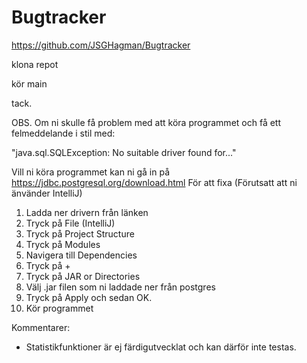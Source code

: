 # Bugtracker

https://github.com/JSGHagman/Bugtracker

klona repot

kör main

tack.

OBS. Om ni skulle få problem med att köra programmet och få ett felmeddelande i stil med:

"java.sql.SQLException: No suitable driver found for..."

Vill ni köra programmet kan ni gå in på https://jdbc.postgresql.org/download.html
För att fixa (Förutsatt att ni änvänder IntelliJ)
1. Ladda ner drivern från länken
2. Tryck på File (IntelliJ)
3. Tryck på Project Structure
4. Tryck på Modules
5. Navigera till Dependencies
6. Tryck på + 
7. Tryck på JAR or Directories
8. Välj .jar filen som ni laddade ner från postgres
9. Tryck på Apply och sedan OK.
10. Kör programmet


Kommentarer:

- Statistikfunktioner är ej färdigutvecklat och kan därför inte testas.
